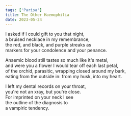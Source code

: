 ```yaml
---
tags: ['Parisa']
title: The Other Haemophilia
date: 2023-05-24
---
```


I asked if I could gift to you that night,  
a bruised necklace in my remembrance,  
the red, and black, and purple streaks as  
markers for your condolence and your penance.

Anaemic blood still tastes so much like it's metal,  
and were you a flower I would tear off each last petal,  
of the orchid, parasitic, wrapping closed around my bark,  
eating from the outside in: from my husk, into my heart.

I left my dental records on your throat,  
you're not an xray, but you're close.  
For imprinted on your neck I see  
the outline of the diagnosis to  
a vampiric tendency.

